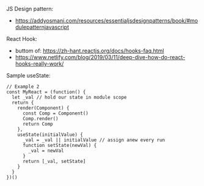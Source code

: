 JS Design pattern:
* https://addyosmani.com/resources/essentialjsdesignpatterns/book/#modulepatternjavascript

React Hook:
* buttom of: https://zh-hant.reactjs.org/docs/hooks-faq.html
* https://www.netlify.com/blog/2019/03/11/deep-dive-how-do-react-hooks-really-work/

Sample useState:
```
// Example 2
const MyReact = (function() {
  let _val // hold our state in module scope
  return {
    render(Component) {
      const Comp = Component()
      Comp.render()
      return Comp
    },
    useState(initialValue) {
      _val = _val || initialValue // assign anew every run
      function setState(newVal) {
        _val = newVal
      }
      return [_val, setState]
    }
  }
})()
```

